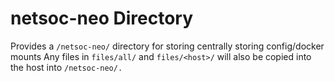 netsoc-neo Directory
=========

Provides a ```/netsoc-neo/``` directory for storing centrally storing config/docker mounts
Any files in ```files/all/``` and ```files/<host>/``` will also be copied into the host into ```/netsoc-neo/.```